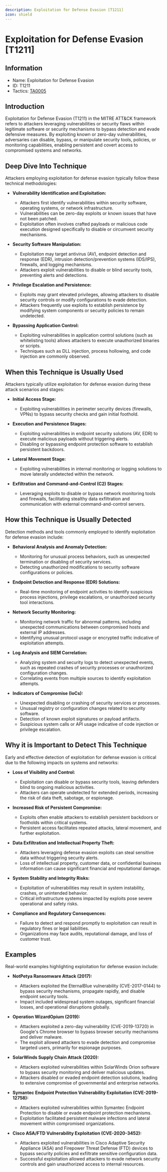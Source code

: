 ```yaml
---
description: Exploitation for Defense Evasion [T1211]
icon: shield
---
```


# Exploitation for Defense Evasion [T1211]

## Information

- Name: Exploitation for Defense Evasion
- ID: T1211
- Tactics: [TA0005](../TA0005/TA0005.md)

## Introduction

Exploitation for Defense Evasion (T1211) in the MITRE ATT&CK framework refers to attackers leveraging vulnerabilities or security flaws within legitimate software or security mechanisms to bypass detection and evade defensive measures. By exploiting known or zero-day vulnerabilities, adversaries can disable, bypass, or manipulate security tools, policies, or monitoring capabilities, enabling persistent and covert access to compromised systems and networks.

## Deep Dive Into Technique

Attackers employing exploitation for defense evasion typically follow these technical methodologies:

- **Vulnerability Identification and Exploitation:**

  - Attackers first identify vulnerabilities within security software, operating systems, or network infrastructure.
  - Vulnerabilities can be zero-day exploits or known issues that have not been patched.
  - Exploitation often involves crafted payloads or malicious code execution designed specifically to disable or circumvent security mechanisms.

- **Security Software Manipulation:**

  - Exploitation may target antivirus (AV), endpoint detection and response (EDR), intrusion detection/prevention systems (IDS/IPS), firewalls, and logging mechanisms.
  - Attackers exploit vulnerabilities to disable or blind security tools, preventing alerts and detections.

- **Privilege Escalation and Persistence:**

  - Exploits may grant elevated privileges, allowing attackers to disable security controls or modify configurations to evade detection.
  - Attackers frequently use exploits to establish persistence by modifying system components or security policies to remain undetected.

- **Bypassing Application Control:**
  - Exploiting vulnerabilities in application control solutions (such as whitelisting tools) allows attackers to execute unauthorized binaries or scripts.
  - Techniques such as DLL injection, process hollowing, and code injection are commonly observed.

## When this Technique is Usually Used

Attackers typically utilize exploitation for defense evasion during these attack scenarios and stages:

- **Initial Access Stage:**

  - Exploiting vulnerabilities in perimeter security devices (firewalls, VPNs) to bypass security checks and gain initial foothold.

- **Execution and Persistence Stages:**

  - Exploiting vulnerabilities in endpoint security solutions (AV, EDR) to execute malicious payloads without triggering alerts.
  - Disabling or bypassing endpoint protection software to establish persistent backdoors.

- **Lateral Movement Stage:**

  - Exploiting vulnerabilities in internal monitoring or logging solutions to move laterally undetected within the network.

- **Exfiltration and Command-and-Control (C2) Stages:**
  - Leveraging exploits to disable or bypass network monitoring tools and firewalls, facilitating stealthy data exfiltration and communication with external command-and-control servers.

## How this Technique is Usually Detected

Detection methods and tools commonly employed to identify exploitation for defense evasion include:

- **Behavioral Analysis and Anomaly Detection:**

  - Monitoring for unusual process behaviors, such as unexpected termination or disabling of security services.
  - Detecting unauthorized modifications to security software configurations or policies.

- **Endpoint Detection and Response (EDR) Solutions:**

  - Real-time monitoring of endpoint activities to identify suspicious process injections, privilege escalations, or unauthorized security tool interactions.

- **Network Security Monitoring:**

  - Monitoring network traffic for abnormal patterns, including unexpected communications between compromised hosts and external IP addresses.
  - Identifying unusual protocol usage or encrypted traffic indicative of exploitation attempts.

- **Log Analysis and SIEM Correlation:**

  - Analyzing system and security logs to detect unexpected events, such as repeated crashes of security processes or unauthorized configuration changes.
  - Correlating events from multiple sources to identify exploitation attempts.

- **Indicators of Compromise (IoCs):**
  - Unexpected disabling or crashing of security services or processes.
  - Unusual registry or configuration changes related to security software.
  - Detection of known exploit signatures or payload artifacts.
  - Suspicious system calls or API usage indicative of code injection or privilege escalation.

## Why it is Important to Detect This Technique

Early and effective detection of exploitation for defense evasion is critical due to the following impacts on systems and networks:

- **Loss of Visibility and Control:**

  - Exploitation can disable or bypass security tools, leaving defenders blind to ongoing malicious activities.
  - Attackers can operate undetected for extended periods, increasing the risk of data theft, sabotage, or espionage.

- **Increased Risk of Persistent Compromise:**

  - Exploits often enable attackers to establish persistent backdoors or footholds within critical systems.
  - Persistent access facilitates repeated attacks, lateral movement, and further exploitation.

- **Data Exfiltration and Intellectual Property Theft:**

  - Attackers leveraging defense evasion exploits can steal sensitive data without triggering security alerts.
  - Loss of intellectual property, customer data, or confidential business information can cause significant financial and reputational damage.

- **System Stability and Integrity Risks:**

  - Exploitation of vulnerabilities may result in system instability, crashes, or unintended behavior.
  - Critical infrastructure systems impacted by exploits pose severe operational and safety risks.

- **Compliance and Regulatory Consequences:**
  - Failure to detect and respond promptly to exploitation can result in regulatory fines or legal liabilities.
  - Organizations may face audits, reputational damage, and loss of customer trust.

## Examples

Real-world examples highlighting exploitation for defense evasion include:

- **NotPetya Ransomware Attack (2017):**

  - Attackers exploited the EternalBlue vulnerability (CVE-2017-0144) to bypass security mechanisms, propagate rapidly, and disable endpoint security tools.
  - Impact included widespread system outages, significant financial losses, and operational disruptions globally.

- **Operation WizardOpium (2019):**

  - Attackers exploited a zero-day vulnerability (CVE-2019-13720) in Google's Chrome browser to bypass browser security mechanisms and deliver malware.
  - The exploit allowed attackers to evade detection and compromise targeted users, primarily for espionage purposes.

- **SolarWinds Supply Chain Attack (2020):**

  - Attackers exploited vulnerabilities within SolarWinds Orion software to bypass security monitoring and deliver malicious updates.
  - Attackers disabled or evaded endpoint detection solutions, leading to extensive compromise of governmental and enterprise networks.

- **Symantec Endpoint Protection Vulnerability Exploitation (CVE-2019-12758):**

  - Attackers exploited vulnerabilities within Symantec Endpoint Protection to disable or evade endpoint protection mechanisms.
  - Exploitation facilitated persistent malware infections and lateral movement within compromised organizations.

- **Cisco ASA/FTD Vulnerability Exploitation (CVE-2020-3452):**
  - Attackers exploited vulnerabilities in Cisco Adaptive Security Appliance (ASA) and Firepower Threat Defense (FTD) devices to bypass security policies and exfiltrate sensitive configuration data.
  - Successful exploitation allowed attackers to evade network security controls and gain unauthorized access to internal resources.
